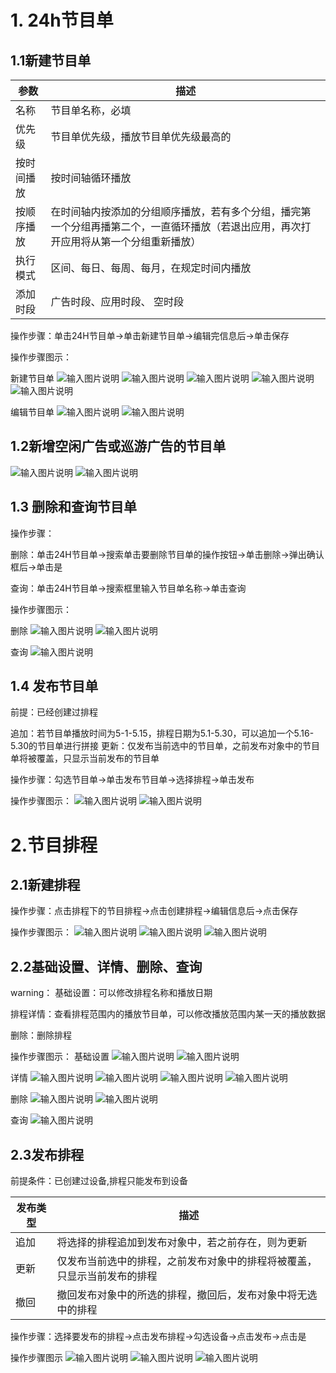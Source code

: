 # 1. 24h节目单
##  1.1新建节目单

|参数   | 描述  |
|---|---|
| 名称  | 节目单名称，必填  |
| 优先级  | 节目单优先级，播放节目单优先级最高的  |
| 按时间播放 | 按时间轴循环播放  |
| 按顺序播放  | 在时间轴内按添加的分组顺序播放，若有多个分组，播完第一个分组再播第二个，一直循环播放（若退出应用，再次打开应用将从第一个分组重新播放）  |
| 执行模式 | 区间、每日、每周、每月，在规定时间内播放  |
| 添加时段  |  广告时段、应用时段、 空时段   |

操作步骤：单击24H节目单→单击新建节目单→编辑完信息后→单击保存

操作步骤图示：

新建节目单
![输入图片说明](https://images.gitee.com/uploads/images/2021/0518/160516_4b2924c4_8867015.png "屏幕截图.png")
![输入图片说明](https://images.gitee.com/uploads/images/2021/0531/104727_08f60377_8867015.png "屏幕截图.png")
![输入图片说明](https://images.gitee.com/uploads/images/2021/0518/161947_1e32e2cd_8867015.png "屏幕截图.png")
![输入图片说明](https://images.gitee.com/uploads/images/2021/0531/105019_215bf8e5_8867015.png "屏幕截图.png")
![输入图片说明](https://images.gitee.com/uploads/images/2021/0518/163528_90b5ad94_8867015.png "屏幕截图.png")

编辑节目单
![输入图片说明](https://images.gitee.com/uploads/images/2021/0518/165730_008fee84_8867015.png "屏幕截图.png")
![输入图片说明](https://images.gitee.com/uploads/images/2021/0518/165844_c08aff5f_8867015.png "屏幕截图.png")


## 1.2新增空闲广告或巡游广告的节目单

![输入图片说明](https://images.gitee.com/uploads/images/2021/0720/100419_6c464ab3_8867015.png "屏幕截图.png")
![输入图片说明](https://images.gitee.com/uploads/images/2021/0720/101023_21a55a6c_8867015.png "屏幕截图.png")

## 1.3 删除和查询节目单

操作步骤：

删除：单击24H节目单→搜索单击要删除节目单的操作按钮→单击删除→弹出确认框后→单击是

查询：单击24H节目单→搜索框里输入节目单名称→单击查询

操作步骤图示：

删除
![输入图片说明](https://images.gitee.com/uploads/images/2021/0519/115642_23b6c3e5_8867015.png "屏幕截图.png")
![输入图片说明](https://images.gitee.com/uploads/images/2021/0519/115733_6020737a_8867015.png "屏幕截图.png")

查询
![输入图片说明](https://images.gitee.com/uploads/images/2021/0519/120123_c6c38d12_8867015.png "屏幕截图.png")

## 1.4 发布节目单

前提：已经创建过排程

追加：若节目单播放时间为5-1-5.15，排程日期为5.1-5.30，可以追加一个5.16-5.30的节目单进行拼接
更新：仅发布当前选中的节目单，之前发布对象中的节目单将被覆盖，只显示当前发布的节目单

操作步骤：勾选节目单→单击发布节目单→选择排程→单击发布

操作步骤图示：
![输入图片说明](https://images.gitee.com/uploads/images/2021/0519/140806_e7858cb8_8867015.png "屏幕截图.png")
![输入图片说明](https://images.gitee.com/uploads/images/2021/0519/140917_2401f056_8867015.png "屏幕截图.png")


# 2.节目排程

##  2.1新建排程
操作步骤：点击排程下的节目排程→点击创建排程→编辑信息后→点击保存

操作步骤图示：
![输入图片说明](https://images.gitee.com/uploads/images/2021/0519/141052_6ba73a0c_8867015.png "屏幕截图.png")
![输入图片说明](https://images.gitee.com/uploads/images/2021/0519/141230_84fae959_8867015.png "屏幕截图.png")
![输入图片说明](https://images.gitee.com/uploads/images/2021/0519/141308_f2a53edf_8867015.png "屏幕截图.png")

## 2.2基础设置、详情、删除、查询
warning：
基础设置：可以修改排程名称和播放日期

排程详情：查看排程范围内的播放节目单，可以修改播放范围内某一天的播放数据

删除：删除排程

操作步骤图示：
基础设置
![输入图片说明](https://images.gitee.com/uploads/images/2021/0519/141602_05edfb0a_8867015.png "屏幕截图.png")
![输入图片说明](https://images.gitee.com/uploads/images/2021/0519/141732_4f291917_8867015.png "屏幕截图.png")

详情
![输入图片说明](https://images.gitee.com/uploads/images/2021/0519/141920_f3e7b9f7_8867015.png "屏幕截图.png")
![输入图片说明](https://images.gitee.com/uploads/images/2021/0713/173855_0009803d_8867015.png "屏幕截图.png")
![输入图片说明](https://images.gitee.com/uploads/images/2021/0519/154159_824afe29_8867015.png "屏幕截图.png")
![输入图片说明](https://images.gitee.com/uploads/images/2021/0519/155016_3cb01c60_8867015.png "屏幕截图.png")

删除
![输入图片说明](https://images.gitee.com/uploads/images/2021/0519/155125_bb76db1d_8867015.png "屏幕截图.png")
![输入图片说明](https://images.gitee.com/uploads/images/2021/0519/155217_858bf9a5_8867015.png "屏幕截图.png")

查询
![输入图片说明](https://images.gitee.com/uploads/images/2021/0519/155920_3999b7f9_8867015.png "屏幕截图.png")

## 2.3发布排程
前提条件：已创建过设备,排程只能发布到设备

| 发布类型  | 描述  |
|---|---|
| 追加  | 将选择的排程追加到发布对象中，若之前存在，则为更新  |
|更新   | 仅发布当前选中的排程，之前发布对象中的排程将被覆盖，只显示当前发布的排程  |
| 撤回  | 撤回发布对象中的所选的排程，撤回后，发布对象中将无选中的排程  |

操作步骤：选择要发布的排程→点击发布排程→勾选设备→点击发布→点击是

操作步骤图示
![输入图片说明](https://images.gitee.com/uploads/images/2021/0519/155425_065c3821_8867015.png "屏幕截图.png")
![输入图片说明](https://images.gitee.com/uploads/images/2021/0519/155536_77979bd8_8867015.png "屏幕截图.png")
![输入图片说明](https://images.gitee.com/uploads/images/2021/0519/155718_05284335_8867015.png "屏幕截图.png")